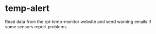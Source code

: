 temp-alert
==========

Read data from the rpi-temp-monitor website and send warning emails if some sensors report problems
